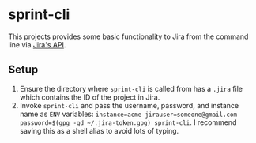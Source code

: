 # sprint-cli

This projects provides some basic functionality to Jira from the command line via [Jira's API](https://developer.atlassian.com/cloud/jira/platform/rest/).

## Setup
1. Ensure the directory where `sprint-cli` is called from has a `.jira` file which contains the ID of the project in Jira.
2. Invoke `sprint-cli` and pass the username, password, and instance name as `ENV` variables: `instance=acme jirauser=someone@gmail.com password=$(gpg -qd ~/.jira-token.gpg) sprint-cli`. I recommend saving this as a shell alias to avoid lots of typing.
